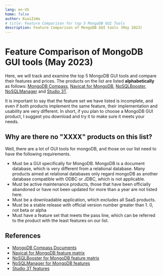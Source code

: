 ```yaml
---
lang: en-US
home: false
author: KuaiZiWa
# title: Feature Comparison for top 5 MongoDB GUI Tools
description: Feature Comparison of MongoDB GUI tools (May 2023)
---
```


# Feature Comparison of MongoDB GUI tools (May 2023)

Here, we will track and examine the top 5 MongoDB GUI tools and compare their features and prices. The products on the list are listed **alphabetically** as follows: [MongoDB Compass](https://www.mongodb.com/products/compass), [Navicat for MongoDB](https://navicat.com/en/products/navicat-for-mongodb), [NoSQLBooster](https://nosqlbooster.com), [NoSQLManager](https://www.mongodbmanager.com) and [Studio 3T](https://studio3t.com).

It is important to say that the feature set we have listed is incomplete, and even if both products implement the same feature, their implementation and usability are very different. In short, if you plan to choose a MongoDB GUI product, I suggest you download and try it to make sure it meets your needs.

<div id="matrixContent">
  <FeatureMatrix/>
</div>

## Why are there no "XXXX" products on this list?
Well, there are a lot of GUI tools for mongoDB, and those on our list need to have the following requirements.

- Must be a GUI specifically for MongoDB. MongoDB is a document database, which is very different from a relational database. Many products aimed at relational databases only regard mongoDB as another database compatible with ODBC or JDBC, which is not applicable.
- Must be active maintenance products, those that have been officially abandoned or have not been updated for more than a year are not listed here.
- Must be a downloadable application, which excludes all SaaS products.
- Must be a stable release with official version number greater than 1. 0, not beta or alpha
- Must have a feature set that meets the pass line, which can be referred to the product with the least features on our list.

## References

- [MongoDB Compass Documents](https://www.mongodb.com/docs/compass)
- [Navicat for MongoDB feature matrix](https://navicat.com/en/products/navicat-for-mongodb-feature-matrix) 
- [NoSQLBooster for MongoDB feature matrix](https://nosqlbooster.com/compareEditions) 
- [NoSQLManager for MongoDB features](https://www.mongodbmanager.com/mongodb-manager-features) 
- [Studio 3T features](https://studio3t.com/buy/#studio3t-features) 

<!-- [Github](https://github.com/kuaiziwa/mongodb-gui-tools) -->
